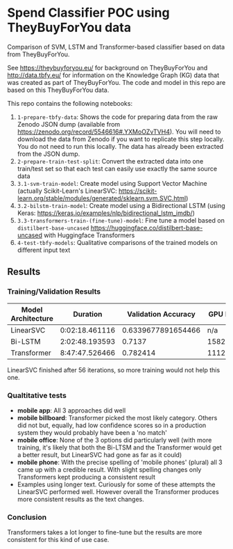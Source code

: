 # Spend Classifier POC using TheyBuyForYou data

Comparison of SVM, LSTM and Transformer-based classifier based on data from TheyBuyForYou.

See https://theybuyforyou.eu/ for background on TheyBuyForYou and http://data.tbfy.eu/ for information on the Knowledge Graph (KG) data that was created as part of TheyBuyForYou. The code and model in this repo are based on this TheyBuyForYou data.

This repo contains the following notebooks:
1. `1-prepare-tbfy-data`: Shows the code for preparing data from the raw Zenodo JSON dump (available from https://zenodo.org/record/5546616#.YXMoOZvTVH4). You will need to download the data from Zenodo if you want to replicate this step locally. You do not need to run this locally. The data has already been extracted from the JSON dump.
2. `2-prepare-train-test-split`: Convert the extracted data into one train/test set so that each test can easily use exactly the same source data
3. `3.1-svm-train-model`: Create model using Support Vector Machine (actually Scikit-Learn's LinearSVC: https://scikit-learn.org/stable/modules/generated/sklearn.svm.SVC.html)
4. `3.2-bilstm-train-model`: Create model using a Bidirectional LSTM (using Keras: https://keras.io/examples/nlp/bidirectional_lstm_imdb/)
5. `3.3-transformers-train-(fine-tune)-model`: Fine tune a model based on `distilbert-base-uncased` https://huggingface.co/distilbert-base-uncased with Huggingface Transformers
3. `4-test-tbfy-models`: Qualitative comparisons of the trained models on different input text


## Results

### Training/Validation Results

| Model Architecture| Duration | Validation Accuracy |GPU RAM|
|-------|----------|----------|-------|
|LinearSVC|0:02:18.461116|0.6339677891654466|n/a|
|Bi-LSTM|2:02:48.193593|0.7137|15829MiB|
|Transformer|8:47:47.526466|0.782414|11129MiB|

LinearSVC finished after 56 iterations, so more training would not help this one.

### Qualtitative tests

- **mobile app**: All 3 approaches did well
- **mobile billboard**: Transformer picked the most likely category. Others did not but, equally, had low confidence scores so in a production system they would probably have been a 'no match'
- **mobile office**: None of the 3 options did particularly well (with more training, it's likely that both the Bi-LTSM and the Transformer would get a better result, but LinearSVC had gone as far as it could)
- **mobile phone**: With the precise spelling of 'mobile phones' (plural) all 3 came up with a credible result. With slight spelling changes only Transformers kept producing a consistent result
- Examples using longer text. Curiously for some of these attempts the LinearSVC performed well. However overall the Transformer produces more consistent results as the text changes.

### Conclusion

Transformers takes a lot longer to fine-tune but the results are more consistent for this kind of use case.
